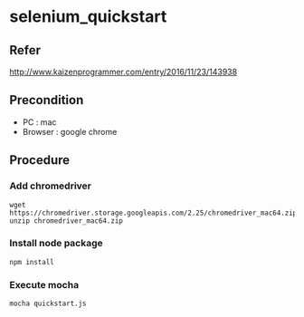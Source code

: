 # selenium_quickstart

## Refer
http://www.kaizenprogrammer.com/entry/2016/11/23/143938

## Precondition
* PC : mac
* Browser : google chrome

## Procedure

### Add chromedriver

```
wget https://chromedriver.storage.googleapis.com/2.25/chromedriver_mac64.zip
unzip chromedriver_mac64.zip
```

### Install node package

```
npm install
```


### Execute mocha

```
mocha quickstart.js
```
